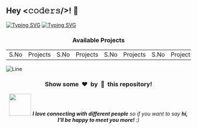 <h2>Hey <𝚌𝚘𝚍𝚎𝚛𝚜/>! 👋</h2>

[![Typing SVG](https://readme-typing-svg.herokuapp.com?font=Fira+Code&size=60&pause=1000&center=true&vCenter=true&multiline=true&width=1000&height=100&lines=Web+Master+Log)](https://git.io/typing-svg)
[![Typing SVG](https://readme-typing-svg.demolab.com?font=Comfortaa&size=65&pause=400&color=18b8d0&center=true&vCenter=true&width=2000&height=200&lines=INTERMEDIATE+LEVEL+PROJECTS;MEDIUM+LEVEL+PROJECTS)](https://git.io/typing-svg)


<h3 align="center">Available Projects</h3>

<table align='center'>
	<tr>
		<td align="center">S.No</td>
		<td align="center">Projects</td>
		<td align="center">S.No</td>
		<td align="center">Projects</td>
		<td align="center">S.No</td>
		<td align="center">Projects</td>
		<td align="center">S.No</td>
		<td align="center">Projects</td>
	</tr>
	<tr align="center">
	</tr>

 
</table>



![Line](https://github.com/Avdhesh-Varshney/WebMasterLog/assets/114330097/4b78510f-a941-45f8-a9d5-80ed0705e847)

<div align="center">
    <h3>Show some &nbsp;❤️&nbsp; by &nbsp;🌟&nbsp; this repository!</h3>
    <img src="https://media.giphy.com/media/LnQjpWaON8nhr21vNW/giphy.gif" width="60"> <em><b>I love connecting with different people</b> so if you want to say <b>hi, I'll be happy to meet you more!</b> :)</em>
</div>
